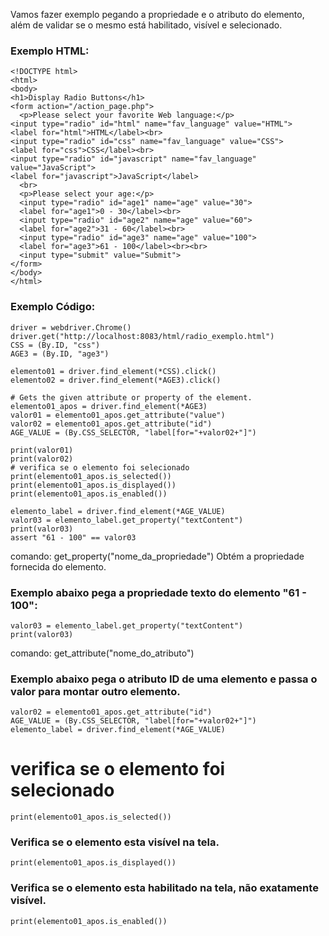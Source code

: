 
Vamos fazer exemplo pegando a propriedade e o atributo do elemento, além de validar se o mesmo está habilitado, visível e selecionado.

### Exemplo HTML:

```
<!DOCTYPE html>
<html>
<body>
<h1>Display Radio Buttons</h1>
<form action="/action_page.php">
  <p>Please select your favorite Web language:</p>
<input type="radio" id="html" name="fav_language" value="HTML">
<label for="html">HTML</label><br>
<input type="radio" id="css" name="fav_language" value="CSS">
<label for="css">CSS</label><br>
<input type="radio" id="javascript" name="fav_language" value="JavaScript">
<label for="javascript">JavaScript</label>
  <br>  
  <p>Please select your age:</p>
  <input type="radio" id="age1" name="age" value="30">
  <label for="age1">0 - 30</label><br>
  <input type="radio" id="age2" name="age" value="60">
  <label for="age2">31 - 60</label><br>  
  <input type="radio" id="age3" name="age" value="100">
  <label for="age3">61 - 100</label><br><br>
  <input type="submit" value="Submit">
</form>
</body>
</html>
```

### Exemplo Código:
```
driver = webdriver.Chrome()
driver.get("http://localhost:8083/html/radio_exemplo.html")
CSS = (By.ID, "css")
AGE3 = (By.ID, "age3")

elemento01 = driver.find_element(*CSS).click()
elemento02 = driver.find_element(*AGE3).click()

# Gets the given attribute or property of the element.
elemento01_apos = driver.find_element(*AGE3)
valor01 = elemento01_apos.get_attribute("value")
valor02 = elemento01_apos.get_attribute("id")
AGE_VALUE = (By.CSS_SELECTOR, "label[for="+valor02+"]")

print(valor01)
print(valor02)
# verifica se o elemento foi selecionado
print(elemento01_apos.is_selected())
print(elemento01_apos.is_displayed())
print(elemento01_apos.is_enabled())

elemento_label = driver.find_element(*AGE_VALUE)
valor03 = elemento_label.get_property("textContent")
print(valor03)
assert "61 - 100" == valor03
```
comando: get_property("nome_da_propriedade")
Obtém a propriedade fornecida do elemento.

### Exemplo abaixo pega a propriedade texto do elemento "61 - 100":
```
valor03 = elemento_label.get_property("textContent")
print(valor03)
```
comando: get_attribute("nome_do_atributo")
### Exemplo abaixo pega o atributo ID de uma elemento e passa o valor para montar outro elemento.
```
valor02 = elemento01_apos.get_attribute("id")
AGE_VALUE = (By.CSS_SELECTOR, "label[for="+valor02+"]")
elemento_label = driver.find_element(*AGE_VALUE)
```

# verifica se o elemento foi selecionado
```
print(elemento01_apos.is_selected())
```
### Verifica se o elemento esta visível na tela.
```
print(elemento01_apos.is_displayed())
```
### Verifica se o elemento esta habilitado na tela, não exatamente visível.
```
print(elemento01_apos.is_enabled())
```